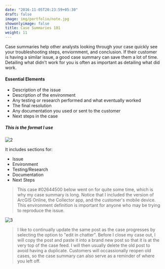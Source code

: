 ```yaml
---
date: "2016-11-05T20:23:59+05:30"
draft: false
image: img/portfolio/note.jpg
showonlyimage: false
title: Case Summaries 101
weight: 11
---
```

 
Case summaries help other analysts looking through your case quickly see your troubleshooting steps, enviornment, and conclusion. If their customer is having a similar issue, a good case summary can save them a lot of time. Detailing what didn't work for you is often as important as detailing what did work. 
<!--more-->

#### **Essential Elements**
* Description of the issue
* Description of the environment
* Any testing or research performed and what eventually worked
* The final resolution
* Any documentation you used or sent to the customer
* Next steps in the case

##### This is the format I use 

![2]

It includes sections for:  
* Issue  
* Environment
* Testing/Research
* Documentation
* Next Steps

>This case #02644500 below went on for quite some time, which is why my case summary is long. Notice that I included the version of ArcGIS Online, the Collector app, and the customer's mobile device. This environment definition is important for anyone who may be trying to reproduce the issue. 

![3]

>I like to continually update the same post as the case progresses by selecting the option to "edit in chatter". Before I close my case out, I will copy the post and paste it into a brand new post so that it is at the very top of the case feed. I will then usually delete the old post to avoid having a duplicate. Customers will occassionally reopen old cases, so the case summary can also serve as a reminder of where you left off.


[2]: /img/post.gif
[3]: /img/longpost.gif
